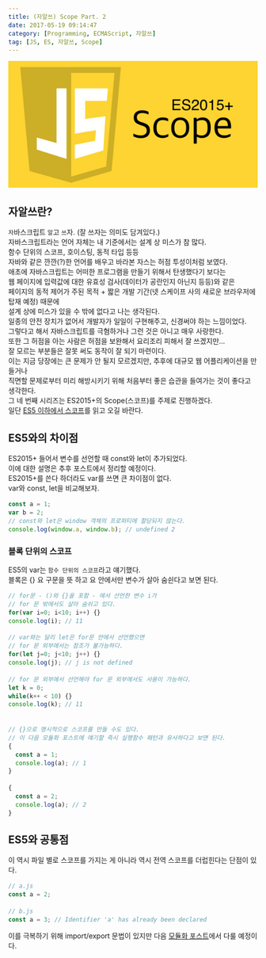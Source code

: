 ```yaml
---
title: (자알쓰) Scope Part. 2
date: 2017-05-19 09:14:47
category: [Programming, ECMAScript, 자알쓰]
tag: [JS, ES, 자알쓰, Scope]
---
```

![](js-004-scope/thumb.png)

## 자알쓰란?
`자`바스크립트 `알`고 `쓰`자. (잘 쓰자는 의미도 담겨있다.)  
자바스크립트라는 언어 자체는 내 기준에서는 설계 상 미스가 참 많다.  
함수 단위의 스코프, 호이스팅, 동적 타입 등등  
자바와 같은 깐깐(?)한 언어를 배우고 바라본 자스는 허점 투성이처럼 보였다.  
애초에 자바스크립트는 어떠한 프로그램을 만들기 위해서 탄생했다기 보다는  
웹 페이지에 입력값에 대한 유효성 검사(데이터가 공란인지 아닌지 등등)와 같은  
페이지의 동적 제어가 주된 목적 + 짧은 개발 기간(넷 스케이프 사의 새로운 브라우저에 탑재 예정) 때문에  
설계 상에 미스가 있을 수 밖에 없다고 나는 생각된다.  
일종의 안전 장치가 없어서 개발자가 일일이 구현해주고, 신경써야 하는 느낌이었다.  
그렇다고 해서 자바스크립트를 극혐하거나 그런 것은 아니고 매우 사랑한다.  
또한 그 허점을 아는 사람은 허점을 보완해서 요리조리 피해서 잘 쓰겠지만...  
잘 모르는 부분들은 잘못 써도 동작이 잘 되기 마련이다.  
이는 지금 당장에는 큰 문제가 안 될지 모르겠지만, 추후에 대규모 웹 어플리케이션을 만들거나  
직면할 문제로부터 미리 해방시키기 위해 처음부터 좋은 습관을 들여가는 것이 좋다고 생각한다.  
그 네 번째 시리즈는 ES2015+의 Scope(스코프)를 주제로 진행하겠다.  
일단 [ES5 이하에서 스코프](/2017/04/27/js-003-scope/)를 읽고 오길 바란다.

## ES5와의 차이점
ES2015+ 들어서 변수를 선언할 때 const와 let이 추가되었다.  
이에 대한 설명은 추후 포스트에서 정리할 예정이다.  
ES2015+를 쓴다 하더라도 var를 쓰면 큰 차이점이 없다.  
var와 const, let을 비교해보자.  
```javascript
const a = 1;
var b = 2;
// const와 let은 window 객체의 프로퍼티에 할당되지 않는다.
console.log(window.a, window.b); // undefined 2
```

### 블록 단위의 스코프
ES5의 var는 `함수 단위의 스코프`라고 얘기했다.  
블록은 {} 요 구문을 뜻 하고 요 안에서만 변수가 살아 숨쉰다고 보면 된다.  
```javascript
// for문 - ()와 {}을 포함 - 에서 선언한 변수 i가
// for 문 밖에서도 살아 숨쉬고 있다.
for(var i=0; i<10; i++) {}
console.log(i); // 11

// var와는 달리 let은 for문 안에서 선언했으면
// for 문 외부에서는 참조가 불가능하다.
for(let j=0; j<10; j++) {}
console.log(j); // j is not defined

// for 문 외부에서 선언해야 for 문 외부에서도 사용이 가능하다.
let k = 0;
while(k++ < 10) {}
console.log(k); // 11


// {}으로 명시적으로 스코프를 만들 수도 있다.
// 이 다음 모듈화 포스트에 얘기할 즉시 실행함수 패턴과 유사하다고 보면 된다.
{
  const a = 1;
  console.log(a); // 1
}

{
  const a = 2;
  console.log(a); // 2
}
```

## ES5와 공통점
이 역시 파일 별로 스코프를 가지는 게 아니라 역시 전역 스코프를 더럽힌다는 단점이 있다.  
```javascript
// a.js
const a = 2;

// b.js
const a = 3; // Identifier 'a' has already been declared
```

이를 극복하기 위해 import/export 문법이 있지만 다음 [모듈화 포스트](/2017/05/20/js-005-module/)에서 다룰 예정이다.